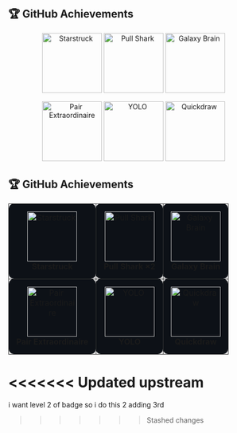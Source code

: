## 🏆 GitHub Achievements  

<p align="center">
  <img src="https://github.githubassets.com/images/modules/profile/achievements/starstruck-default.png" width="120" alt="Starstruck"/>
  <img src="https://github.githubassets.com/images/modules/profile/achievements/pull-shark-default.png" width="120" alt="Pull Shark"/>
  <img src="https://github.githubassets.com/images/modules/profile/achievements/galaxy-brain-default.png" width="120" alt="Galaxy Brain"/>
</p>

<p align="center">
  <img src="https://github.githubassets.com/images/modules/profile/achievements/pair-extraordinaire-default.png" width="120" alt="Pair Extraordinaire"/>
  <img src="https://github.githubassets.com/images/modules/profile/achievements/yolo-default.png" width="120" alt="YOLO"/>
  <img src="https://github.githubassets.com/images/modules/profile/achievements/quickdraw-default.png" width="120" alt="Quickdraw"/>
</p>

## 🏆 GitHub Achievements  

<table>
  <tr>
    <td align="center" style="border:1px solid #333; border-radius:10px; padding:15px; background:#0d1117;">
      <img src="https://github.githubassets.com/images/modules/profile/achievements/starstruck-default.png" width="100" alt="Starstruck"/><br/>
      <b>Starstruck</b>
    </td>
    <td align="center" style="border:1px solid #333; border-radius:10px; padding:15px; background:#0d1117;">
      <img src="https://github.githubassets.com/images/modules/profile/achievements/pull-shark-default.png" width="100" alt="Pull Shark"/><br/>
      <b>Pull Shark ×2</b>
    </td>
    <td align="center" style="border:1px solid #333; border-radius:10px; padding:15px; background:#0d1117;">
      <img src="https://github.githubassets.com/images/modules/profile/achievements/galaxy-brain-default.png" width="100" alt="Galaxy Brain"/><br/>
      <b>Galaxy Brain</b>
    </td>
  </tr>
  <tr>
    <td align="center" style="border:1px solid #333; border-radius:10px; padding:15px; background:#0d1117;">
      <img src="https://github.githubassets.com/images/modules/profile/achievements/pair-extraordinaire-default.png" width="100" alt="Pair Extraordinaire"/><br/>
      <b>Pair Extraordinaire</b>
    </td>
    <td align="center" style="border:1px solid #333; border-radius:10px; padding:15px; background:#0d1117;">
      <img src="https://github.githubassets.com/images/modules/profile/achievements/yolo-default.png" width="100" alt="YOLO"/><br/>
      <b>YOLO</b>
    </td>
    <td align="center" style="border:1px solid #333; border-radius:10px; padding:15px; background:#0d1117;">
      <img src="https://github.githubassets.com/images/modules/profile/achievements/quickdraw-default.png" width="100" alt="Quickdraw"/><br/>
      <b>Quickdraw</b>
    </td>
  </tr>
</table>

<<<<<<< Updated upstream
=======
i want level 2 of badge so i do this 2 
adding 3rd 
>>>>>>> Stashed changes
